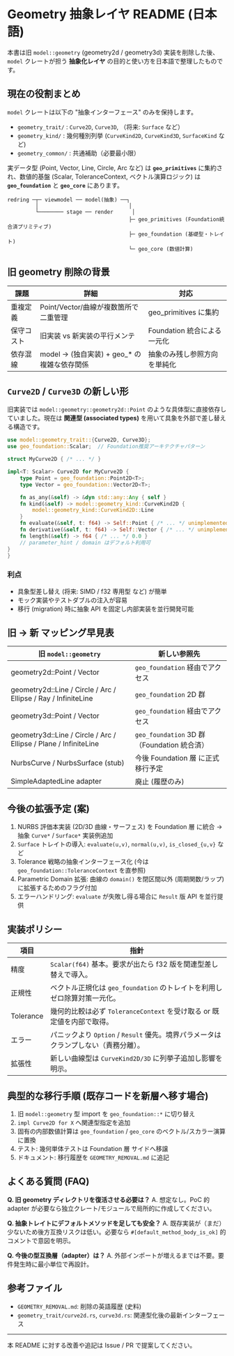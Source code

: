 # Geometry 抽象レイヤ README (日本語)

本書は旧 `model::geometry` (geometry2d / geometry3d) 実装を削除した後、`model` クレートが担う **抽象化レイヤ** の目的と使い方を日本語で整理したものです。

## 現在の役割まとめ

`model` クレートは以下の "抽象インターフェース" のみを保持します。

- `geometry_trait/` : `Curve2D`, `Curve3D`, （将来: `Surface` など）
- `geometry_kind/` : 幾何種別列挙 (`CurveKind2D`, `CurveKind3D`, `SurfaceKind` など)
- `geometry_common/` : 共通補助（必要最小限）

実データ型 (Point, Vector, Line, Circle, Arc など) は **`geo_primitives`** に集約され、数値的基盤 (Scalar, ToleranceContext, ベクトル演算ロジック) は **`geo_foundation`** と **`geo_core`** にあります。

```
redring ─┬─ viewmodel ── model(抽象) ──┐
         │                             │
         └──────── stage ── render      │
                                       ├─ geo_primitives (Foundation統合済プリミティブ)
                                       ├─ geo_foundation (基礎型・トレイト)
                                       └─ geo_core (数値計算)
```

## 旧 geometry 削除の背景

| 課題       | 詳細                                          | 対応                         |
| ---------- | --------------------------------------------- | ---------------------------- |
| 重複定義   | Point/Vector/曲線が複数箇所で二重管理         | geo_primitives に集約        |
| 保守コスト | 旧実装 vs 新実装の平行メンテ                  | Foundation 統合による一元化  |
| 依存混線   | model → (独自実装) + geo\_\* の複雑な依存関係 | 抽象のみ残し参照方向を単純化 |

## `Curve2D` / `Curve3D` の新しい形

旧実装では `model::geometry::geometry2d::Point` のような具体型に直接依存していました。現在は **関連型 (associated types)** を用いて具象を外部で差し替える構造です。

```rust
use model::geometry_trait::{Curve2D, Curve3D};
use geo_foundation::Scalar;  // Foundation推奨アーキテクチャパターン

struct MyCurve2D { /* ... */ }

impl<T: Scalar> Curve2D for MyCurve2D {
    type Point = geo_foundation::Point2D<T>;
    type Vector = geo_foundation::Vector2D<T>;

    fn as_any(&self) -> &dyn std::any::Any { self }
    fn kind(&self) -> model::geometry_kind::CurveKind2D {
        model::geometry_kind::CurveKind2D::Line
    }
    fn evaluate(&self, t: f64) -> Self::Point { /* ... */ unimplemented!() }
    fn derivative(&self, t: f64) -> Self::Vector { /* ... */ unimplemented!() }
    fn length(&self) -> f64 { /* ... */ 0.0 }
    // parameter_hint / domain はデフォルト利用可
}
}
```

### 利点

- 具象型差し替え (将来: SIMD / f32 専用型 など) が簡単
- モック実装やテストダブルの注入が容易
- 移行 (migration) 時に抽象 API を固定し内部実装を並行開発可能

## 旧 → 新 マッピング早見表

| 旧 `model::geometry`                                             | 新しい参照先                                |
| ---------------------------------------------------------------- | ------------------------------------------- |
| geometry2d::Point / Vector                                       | `geo_foundation` 経由でアクセス             |
| geometry2d::Line / Circle / Arc / Ellipse / Ray / InfiniteLine   | `geo_foundation` 2D 群                      |
| geometry3d::Point / Vector                                       | `geo_foundation` 経由でアクセス             |
| geometry3d::Line / Circle / Arc / Ellipse / Plane / InfiniteLine | `geo_foundation` 3D 群（Foundation 統合済） |
| NurbsCurve / NurbsSurface (stub)                                 | 今後 Foundation 層 に正式移行予定           |
| SimpleAdaptedLine adapter                                        | 廃止 (履歴のみ)                             |

## 今後の拡張予定 (案)

1. NURBS 評価本実装 (2D/3D 曲線・サーフェス) を Foundation 層 に統合 → 抽象 `Curve*` / `Surface*` 実装例追加
2. `Surface` トレイトの導入: `evaluate(u,v)`, `normal(u,v)`, `is_closed_{u,v}` など
3. Tolerance 戦略の抽象インターフェース化 (今は `geo_foundation::ToleranceContext` を直参照)
4. Parametric Domain 拡張: 曲線の `domain()` を閉区間以外 (周期関数/ラップ) に拡張するためのフラグ付加
5. エラーハンドリング: `evaluate` が失敗し得る場合に `Result` 版 API を並行提供

## 実装ポリシー

| 項目      | 指針                                                                                |
| --------- | ----------------------------------------------------------------------------------- |
| 精度      | `Scalar(f64)` 基本。要求が出たら f32 版を関連型差し替えで導入。                     |
| 正規性    | ベクトル正規化は `geo_foundation` のトレイトを利用しゼロ除算対策一元化。            |
| Tolerance | 幾何的比較は必ず `ToleranceContext` を受け取る or 既定値を内部で取得。              |
| エラー    | パニックより `Option` / `Result` 優先。境界パラメータはクランプしない（責務分離）。 |
| 拡張性    | 新しい曲線型は `CurveKind2D/3D` に列挙子追加し影響を明示。                          |

## 典型的な移行手順 (既存コードを新層へ移す場合)

1. 旧 `model::geometry` 型 import を `geo_foundation::*` に切り替え
2. `impl Curve2D for X` へ関連型指定を追加
3. 固有の内部数値計算は `geo_foundation` / `geo_core` のベクトル/スカラー演算に置換
4. テスト: 幾何単体テストは Foundation 層 サイドへ移譲
5. ドキュメント: 移行履歴を `GEOMETRY_REMOVAL.md` に追記

## よくある質問 (FAQ)

**Q. 旧 geometry ディレクトリを復活させる必要は？**
A. 想定なし。PoC 的 adapter が必要なら独立クレート/モジュールで局所的に作成してください。

**Q. 抽象トレイトにデフォルトメソッドを足しても安全？**
A. 既存実装が（まだ）少ないため後方互換リスクは低い。必要なら `#[default_method_body_is_ok]` 的コメントで意図を明示。

**Q. 今後の型互換層（adapter）は？**
A. 外部インポートが増えるまでは不要。要件発生時に最小単位で再設計。

## 参考ファイル

- `GEOMETRY_REMOVAL.md`: 削除の英語履歴 (史料)
- `geometry_trait/curve2d.rs`, `curve3d.rs`: 関連型化後の最新インターフェース

---

本 README に対する改善や追記は Issue / PR で提案してください。
